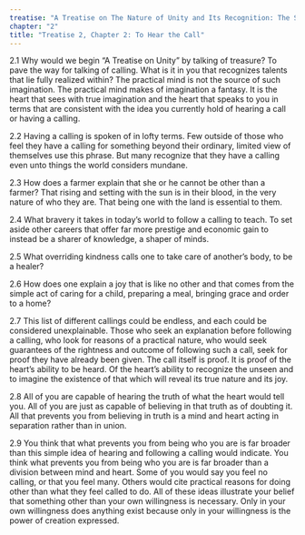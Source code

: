 ```yaml
---
treatise: "A Treatise on The Nature of Unity and Its Recognition: The Second Treatise"
chapter: "2"
title: "Treatise 2, Chapter 2: To Hear the Call"
---
```


2.1 Why would we begin “A Treatise on Unity” by talking of treasure? To
pave the way for talking of calling. What is it in you that recognizes
talents that lie fully realized within? The practical mind is not the
source of such imagination. The practical mind makes of imagination a
fantasy. It is the heart that sees with true imagination and the heart
that speaks to you in terms that are consistent with the idea you
currently hold of hearing a call or having a calling. 

2.2 Having a calling is spoken of in lofty terms. Few outside of those
who feel they have a calling for something beyond their ordinary,
limited view of themselves use this phrase. But many recognize that they
have a calling even unto things the world considers mundane. 

2.3 How does a farmer explain that she or he cannot be other than a
farmer? That rising and setting with the sun is in their blood, in the
very nature of who they are. That being one with the land is essential
to them. 

2.4 What bravery it takes in today’s world to follow a calling to teach.
To set aside other careers that offer far more prestige and economic
gain to instead be a sharer of knowledge, a shaper of minds. 

2.5 What overriding kindness calls one to take care of another’s body,
to be a healer? 

2.6 How does one explain a joy that is like no other and that comes from
the simple act of caring for a child, preparing a meal, bringing grace
and order to a home? 

2.7 This list of different callings could be endless, and each could be
considered unexplainable. Those who seek an explanation before following
a calling, who look for reasons of a practical nature, who would seek
guarantees of the rightness and outcome of following such a call, seek
for proof they have already been given. The call itself is proof. It is
proof of the heart’s ability to be heard. Of the heart’s ability to
recognize the unseen and to imagine the existence of that which will
reveal its true nature and its joy. 

2.8 All of you are capable of hearing the truth of what the heart would
tell you. All of you are just as capable of believing in that truth as
of doubting it. All that prevents you from believing in truth is a mind
and heart acting in separation rather than in union. 

2.9 You think that what prevents you from being who you are is far
broader than this simple idea of hearing and following a calling would
indicate. You think what prevents you from being who you are is far
broader than a division between mind and heart.  Some of you would say
you feel no calling, or that you feel many. Others would cite practical
reasons for doing other than what they feel called to do. All of these
ideas illustrate your belief that something other than your own
willingness is necessary. Only in your own willingness does anything
exist because only in your willingness is the power of creation
expressed.

